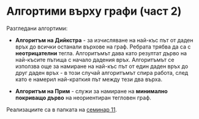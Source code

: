 # Алгортими върху графи (част 2)
Разгледани алгортими:

 - **Алгоритъм на Дийкстра** -  за изчисляване на най-къс път от даден връх до всички останали върхове на граф. Ребрата трябва да са с **неотрицателни** тегла.
Алгоритъмът дава като резултат дърво на най-късите пътища с начало дадения връх. Алгоритъмът се използва още за намиране на най-къс път от един даден връх до друг даден връх - в този случай алгоритъмът спира работа, след като е намерил най-краткия път между тези два върха.

 - **Алгоритъм на Прим** - служи за намиране на **минимално покриващо дърво** на неориентиран тегловен граф.

Реализациите са в папката на [семинар 11](https://github.com/Angeld55/Data_structures_and_algorithms_FMI_2020-2021/tree/main/Sem.%2011/Graphs/Algorithms).

